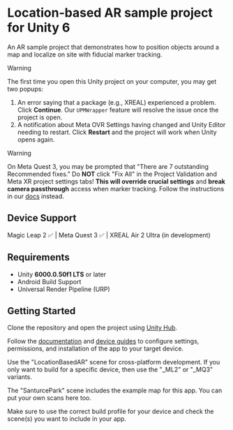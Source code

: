 # Location-based AR sample project for Unity 6

An AR sample project that demonstrates how to position objects around a map and localize on site with fiducial marker tracking.

> [!WARNING]
> The first time you open this Unity project on your computer, you may get two popups:<br>
>  1. An error saying that a package (e.g., XREAL) experienced a problem. Click **Continue**. Our `UPMWrapper` feature will resolve the issue once the project is open.<br>
>  2. A notification about Meta OVR Settings having changed and Unity Editor needing to restart. Click **Restart** and the project will work when Unity opens again.

> [!WARNING]
> On Meta Quest 3, you may be prompted that "There are 7 outstanding Recommended fixes." Do **NOT** click "Fix All" in the Project Validation and Meta XR project settings tabs! **This will override crucial settings** and **break camera passthrough** access when marker tracking. Follow the instructions in our [docs](https://docs.meshmap.com/unity-sdk/xr/cross-platform-management/meta-quest-3#id-6.-project-settings-greater-than-xr-plug-in-management-greater-than-project-validation) instead.

## Device Support

Magic Leap 2 ✅ | Meta Quest 3 ✅ | XREAL Air 2 Ultra (in development)

## Requirements

- Unity **6000.0.50f1 LTS** or later
- Android Build Support
- Universal Render Pipeline (URP)

## Getting Started

Clone the repository and open the project using [Unity Hub](https://unity.com/unity-hub).

Follow the [documentation](https://docs.meshmap.com/unity-sdk/overview) and [device guides](https://docs.meshmap.com/unity-sdk/xr/cross-platform-management) to configure settings, permissions, and installation of the app to your target device.

Use the "LocationBasedAR" scene for cross-platform development. If you only want to build for a specific device, then use the "_ML2" or "_MQ3" variants.

The "SanturcePark" scene includes the example map for this app. You can put your own scans here too.

Make sure to use the correct build profile for your device and check the scene(s) you want to include in your app.

